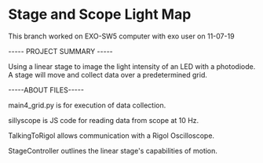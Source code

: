 # Stage and Scope Light Map
This branch worked on EXO-SW5 computer with exo user on 11-07-19

----- PROJECT SUMMARY -----

Using a linear stage to image the light intensity of an LED with a photodiode. A stage will move and collect data over a predetermined grid.


-----ABOUT FILES-----

main4\_grid.py is for execution of data collection.

sillyscope is JS code for reading data from scope at 10 Hz.

TalkingToRigol allows communication with a Rigol Oscilloscope.

StageController outlines the linear stage's capabilities of motion.

